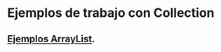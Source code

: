 <div align="justify">

# Ejemplos de trabajo con Collection

 ## [Ejemplos ArrayList](ArrayList.md).

</div>